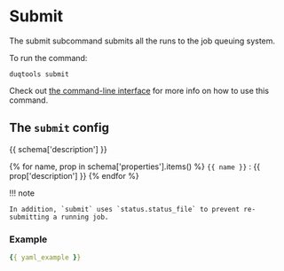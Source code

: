 # Submit

The submit subcommand submits all the runs to the job queuing system.

To run the command:

`duqtools submit`

Check out [the command-line interface](/command-line-interface/#clean) for more info on how to use this command.


## The `submit` config

{{ schema['description'] }}

{% for name, prop in schema['properties'].items() %}
`{{ name }}`
: {{ prop['description'] }}
{% endfor %}

!!! note

    In addition, `submit` uses `status.status_file` to prevent re-submitting a running job.

### Example

```yaml title="duqtools.yaml"
{{ yaml_example }}
```
